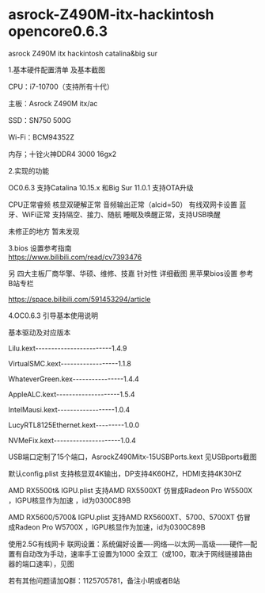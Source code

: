 # asrock-Z490M-itx-hackintosh  opencore0.6.3

asrock Z490M itx hackintosh catalina&amp;big sur


1.基本硬件配置清单 及基本截图

CPU：i7-10700（支持所有十代）

主板：Asrock Z490M itx/ac

SSD：SN750 500G

Wi-Fi：BCM94352Z

内存；十铨火神DDR4 3000  16gx2


2.实现的功能

OC0.6.3 支持Catalina 10.15.x 和Big Sur 11.0.1 支持OTA升级

CPU正常睿频
核显双硬解正常
音频输出正常（alcid=50）
有线双网卡设置
蓝牙、WiFi正常  支持隔空、接力、随航
睡眠及唤醒正常，支持USB唤醒

未修正的地方
暂未发现

3.bios 设置参考指南   
https://www.bilibili.com/read/cv7393476


另 四大主板厂商华擎、华硕、维修、技嘉 针对性 详细截图 黑苹果bios设置 参考B站专栏

https://space.bilibili.com/591453294/article


4.OC0.6.3 引导基本使用说明

基本驱动及对应版本

Lilu.kext------------------------1.4.9

VirtualSMC.kext------------------1.1.8 

WhateverGreen.kex----------------1.4.4

AppleALC.kext--------------------1.5.4

IntelMausi.kext------------------1.0.4

LucyRTL8125Ethernet.kext---------1.0.0

NVMeFix.kext---------------------1.0.4




USB端口定制了15个端口，AsrockZ490Mitx-15USBPorts.kext  见USBports截图


默认config.plist               支持核显双4K输出，DP支持4K60HZ，HDMI支持4K30HZ

AMD RX5500t& IGPU.plist       支持AMD RX5500XT 仿冒成Radeon Pro W5500X  ，IGPU核显作为加速 ，id为0300C89B

AMD RX5600/5700& IGPU.plist   支持AMD RX5600XT、5700、5700XT 仿冒成Radeon Pro W5700X  ，IGPU核显作为加速，id为0300C89B


使用2.5G有线网卡 联网设置：系统偏好设置—-网络—以太网—高级——硬件—配置有自动改为手动，速率手工设置为1000 全双工（或100，取决于网线链接路由器的端口速率），见图


若有其他问题请加Q群：1125705781，备注小明或者B站


